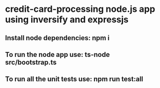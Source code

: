 # credit-card-processing node.js app using inversify and expressjs

## Install node dependencies: npm i

## To run the node app use: ts-node src/bootstrap.ts

## To run all the unit tests use: npm run test:all